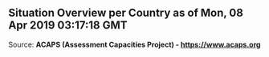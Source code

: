 ## Situation Overview per Country as of Mon, 08 Apr 2019 03:17:18 GMT

Source: **ACAPS (Assessment Capacities Project) - https://www.acaps.org**